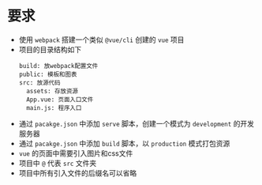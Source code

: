 # 要求

- 使用 `webpack` 搭建一个类似 `@vue/cli` 创建的 `vue` 项目
- 项目的目录结构如下
  ```
  build: 放webpack配置文件
  public: 模板和图表
  src: 放源代码
    assets: 存放资源
    App.vue: 页面入口文件
    main.js: 程序入口
  ```
- 通过 `pacakge.json` 中添加 `serve` 脚本，创建一个模式为 `development` 的开发服务器
- 通过 `pacakge.json` 中添加 `build` 脚本，以 `production` 模式打包资源
- `vue` 的页面中需要引入图片和css文件
- 项目中 `@` 代表 `src` 文件夹
- 项目中所有引入文件的后缀名可以省略
